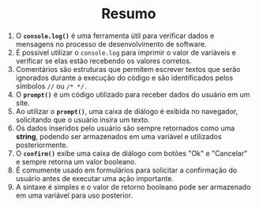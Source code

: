 <h1 align="center"> 
	Resumo
</h1>

1. O **`console.log()`** é uma ferramenta útil para verificar dados e mensagens no processo de desenvolvimento de software.
2. É possível utilizar o `console.log` para imprimir o valor de variáveis e verificar se elas estão recebendo os valores corretos.
3. Comentários são estruturas que permitem escrever textos que serão ignorados durante a execução do código e são identificados pelos símbolos `//` ou `/* */.`
4. O **`prompt()`** é um código utilizado para receber dados do usuário em um site.
5. Ao utilizar o **`prompt()`**, uma caixa de diálogo é exibida no navegador, solicitando que o usuário insira um texto.
6. Os dados inseridos pelo usuário são sempre retornados como uma **string**, podendo ser armazenados em uma variável e utilizados posteriormente.
7. O **`confirm()`** exibe uma caixa de diálogo com botões "Ok" e "Cancelar" e sempre retorna um valor booleano.
8. É comumente usado em formulários para solicitar a confirmação do usuário antes de executar uma ação importante.
9. A sintaxe é simples e o valor de retorno booleano pode ser armazenado em uma variável para uso posterior.
</h1>

